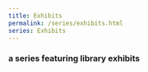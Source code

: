 ```yaml
---
title: Exhibits
permalink: /series/exhibits.html
series: Exhibits
---
```


### a series featuring library exhibits